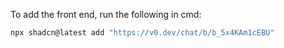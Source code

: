 To add the front end, run the following in cmd:
```bash
npx shadcn@latest add "https://v0.dev/chat/b/b_5x4KAm1cEBU"
